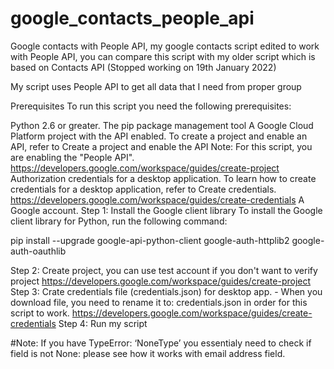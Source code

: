 # google_contacts_people_api
Google contacts with People API, my google contacts script edited to work with People API, you can compare this script with my older script which is based on Contacts API (Stopped working on 19th January 2022)

My script uses People API to get all data that I need from proper group

Prerequisites
To run this script you need the following prerequisites:

Python 2.6 or greater.
The pip package management tool
A Google Cloud Platform project with the API enabled. To create a project and enable an API, refer to Create a project and enable the API
Note: For this script, you are enabling the "People API".
https://developers.google.com/workspace/guides/create-project
Authorization credentials for a desktop application. To learn how to create credentials for a desktop application, refer to Create credentials.
https://developers.google.com/workspace/guides/create-credentials
A Google account.
Step 1: Install the Google client library
To install the Google client library for Python, run the following command:


  pip install --upgrade google-api-python-client google-auth-httplib2 google-auth-oauthlib
 
 Step 2: Create project, you can use test account if you don't want to verify project
 https://developers.google.com/workspace/guides/create-project
 Step 3: Crate credentials file (credentials.json) for desktop app. - When you download file, you need to rename it to: credentials.json in order for this script to work.
 https://developers.google.com/workspace/guides/create-credentials
 Step 4: Run my script

#Note: If you have TypeError: ‘NoneType’ you essentialy need to check if field is not None: please see how it works with email address field.
